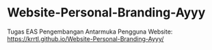 # Website-Personal-Branding-Ayyy
Tugas EAS Pengembangan Antarmuka Pengguna
Website: https://krrtl.github.io/Website-Personal-Branding-Ayyy/
